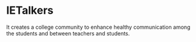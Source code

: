 # IETalkers
It creates a college community to enhance healthy communication among the students and between teachers and students.
